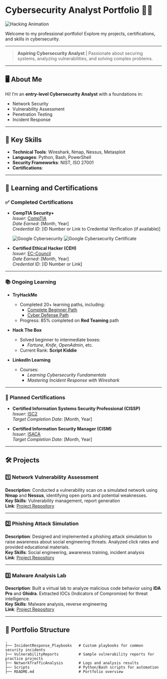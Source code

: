 # Cybersecurity Analyst Portfolio 👨‍💻

![Hacking Animation](https://github.com/yourusername/portfolio/assets/hacking.gif)

Welcome to my professional portfolio! Explore my projects, certifications, and skills in cybersecurity.

---

> **Aspiring Cybersecurity Analyst** | Passionate about securing systems, analyzing vulnerabilities, and solving complex problems.

---

## 🖥️ **About Me**
Hi! I’m an **entry-level Cybersecurity Analyst** with a foundations in:
- Network Security
- Vulnerability Assessment
- Penetration Testing
- Incident Response

---

## 📜 **Key Skills**
- **Technical Tools**: Wireshark, Nmap, Nessus, Metasploit
- **Languages**: Python, Bash, PowerShell
- **Security Frameworks**: NIST, ISO 27001
- **Certifications**:

---

## 📖 **Learning and Certifications**

### ✅ **Completed Certifications**
- **CompTIA Security+**  
  *Issuer*: [CompTIA](https://www.comptia.org/)  
  *Date Earned*: [Month, Year]  
  *Credential ID*: [ID Number or Link to Credential Verification (if available)]
  
  ![Google Cybersecurity](https://upload.wikimedia.org/wikipedia/commons/thumb/4/4a/Logo_2013_Google.png/60px-Logo_2013_Google.png)
  ![Google Cybersecurity Certificate](https://img.shields.io/badge/Certification-%20Cybersecurity-blue?logo=google&style=flat-square)

- **Certified Ethical Hacker (CEH)**  
  *Issuer*: [EC-Council](https://www.eccouncil.org/)  
  *Date Earned*: [Month, Year]  
  *Credential ID*: [ID Number or Link]

---

### 📚 **Ongoing Learning**
- **TryHackMe**  
  - Completed 20+ learning paths, including:
    - [Complete Beginner Path](https://tryhackme.com/path/total-beginner)
    - [Cyber Defense Path](https://tryhackme.com/path/cyber-defense)  
  - Progress: 85% completed on **Red Teaming** path  

- **Hack The Box**  
  - Solved beginner to intermediate boxes:
    - *Fortune*, *Knife*, *OpenAdmin*, etc.  
  - Current Rank: **Script Kiddie**  

- **LinkedIn Learning**  
  - Courses:
    - *Learning Cybersecurity Fundamentals*
    - *Mastering Incident Response with Wireshark*  

---

### 🎯 **Planned Certifications**
- **Certified Information Systems Security Professional (CISSP)**  
  *Issuer*: [ISC2](https://www.isc2.org/)  
  *Target Completion Date*: [Month, Year]  

- **Certified Information Security Manager (CISM)**  
  *Issuer*: [ISACA](https://www.isaca.org/)  
  *Target Completion Date*: [Month, Year]  

---

## 🛠️ **Projects**

### 1️⃣ **Network Vulnerability Assessment**
**Description**: Conducted a vulnerability scan on a simulated network using **Nmap** and **Nessus**, identifying open ports and potential weaknesses.  
**Key Skills**: Vulnerability management, report generation  
**Link**: [Project Repository](https://github.com/yourusername/network-vulnerability-assessment)

---

### 2️⃣ **Phishing Attack Simulation**
**Description**: Designed and implemented a phishing attack simulation to raise awareness about social engineering threats. Analyzed click rates and provided educational materials.  
**Key Skills**: Social engineering, awareness training, incident analysis  
**Link**: [Project Repository](https://github.com/yourusername/phishing-simulation)

---

### 3️⃣ **Malware Analysis Lab**
**Description**: Built a virtual lab to analyze malicious code behavior using **IDA Pro** and **Ghidra**. Extracted IOCs (Indicators of Compromise) for threat intelligence.  
**Key Skills**: Malware analysis, reverse engineering  
**Link**: [Project Repository](https://github.com/yourusername/malware-analysis-lab)

---

## 📂 **Portfolio Structure**
```plaintext
.
├── IncidentResponse_Playbooks   # Custom playbooks for common security incidents
├── VulnerabilityReports         # Sample vulnerability reports for practice projects
├── NetworkTrafficAnalysis       # Logs and analysis results
├── Scripts                      # Python/Bash scripts for automation
├── README.md                    # Portfolio overview
